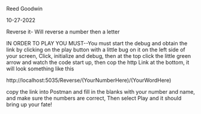 Reed Goodwin

10-27-2022

Reverse it- Will reverse a number then a letter 

IN ORDER TO PLAY YOU MUST--You must start the debug and obtain the link  by clicking on the play button with a little bug on it on the left side of your screen,
Click, initialize and debug, then at the top click the little green arrow and watch the code start up, then cop the http Link at the bottom, it will look something
like this

http://localhost:5035/Reverse/(YourNumberHere)/(YourWordHere)

copy the link into Postman and fill in the blanks with your number and name, and make sure the numbers are correct, Then select Play and it should bring up your fate!
